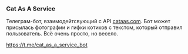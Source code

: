 ### Cat As A Service

Телеграм-бот, взаимодейтсвующий с API [cataas.com](https://cataas.com/#/). Бот может присылась фотографии и гифки котиков с текстом, который отправил пользователь. Всё очень просто, но весело.

https://t.me/cat_as_a_service_bot

